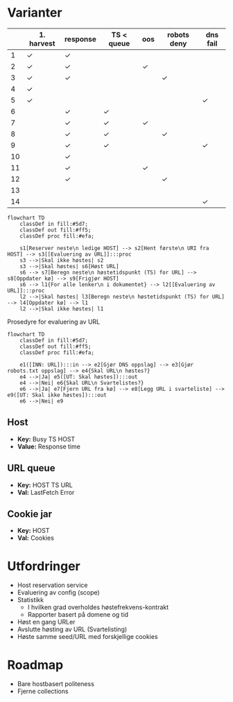 # Varianter

|    | 1. harvest | response | TS < queue | oos     |  robots deny | dns fail | 
|----|------------|----------|------------|---------|--------------|----------|
|  1 | &check;    | &check;  |            |         |              |          |
|  2 | &check;    | &check;  |            | &check; |              |          |
|  3 | &check;    | &check;  |            |         | &check;      |          |
|  4 | &check;    |          |            |         |              |          |
|  5 | &check;    |          |            |         |              | &check;  |
|  6 |            | &check;  | &check;    |         |              |          |
|  7 |            | &check;  | &check;    | &check; |              |          |
|  8 |            | &check;  | &check;    |         | &check;      |          |
|  9 |            | &check;  | &check;    |         |              | &check;  |
| 10 |            | &check;  |            |         |              |          |
| 11 |            | &check;  |            | &check; |              |          |
| 12 |            | &check;  |            |         | &check;      |          |
| 13 |            |          |            |         |              |          |
| 14 |            |          |            |         |              | &check;  |

```mermaid
flowchart TD
    classDef in fill:#5d7;
    classDef out fill:#ff5;
    classDef proc fill:#efa;

    s1[Reserver neste\n ledige HOST] --> s2[Hent første\n URI fra HOST] --> s3[[Evaluering av URL]]:::proc
    s3 -->|Skal ikke høstes| s2
    s3 -->|Skal høstes| s6[Høst URL]
    s6 --> s7[Beregn neste\n høstetidspunkt (TS) for URL] --> s8[Oppdater kø] --> s9[Frigjør HOST]
    s6 --> l1{For alle lenker\n i dokumentet} --> l2[[Evaluering av URL]]:::proc
    l2 -->|Skal høstes| l3[Beregn neste\n høstetidspunkt (TS) for URL] --> l4[Oppdater kø] --> l1
    l2 -->|Skal ikke høstes| l1
```

Prosedyre for evaluering av URL

```mermaid
flowchart TD
    classDef in fill:#5d7;
    classDef out fill:#ff5;
    classDef proc fill:#efa;

    e1([INN: URL]):::in --> e2[Gjør DNS oppslag] --> e3[Gjør robots.txt oppslag] --> e4{Skal URL\n høstes?}
    e4 -->|Ja| e5([UT: Skal høstes]):::out
    e4 -->|Nei| e6{Skal URL\n Svartelistes?}
    e6 -->|Ja| e7[Fjern URL fra kø] --> e8[Legg URL i svarteliste] --> e9([UT: Skal ikke høstes]):::out
    e6 -->|Nei| e9
```


## Host

- **Key:** Busy TS HOST
- **Value:** Response time


## URL queue

- **Key:** HOST TS URL
- **Val:** LastFetch Error


## Cookie jar

- **Key:** HOST
- **Val:** Cookies


# Utfordringer

* Host reservation service
* Evaluering av config (scope)
* Statistikk
    * I hvilken grad overholdes høstefrekvens-kontrakt
    * Rapporter basert på domene og tid
* Høst en gang URLer
* Avslutte høsting av URL (Svartelisting)
* Høste samme seed/URL med forskjellige cookies


# Roadmap

* Bare hostbasert politeness
* Fjerne collections